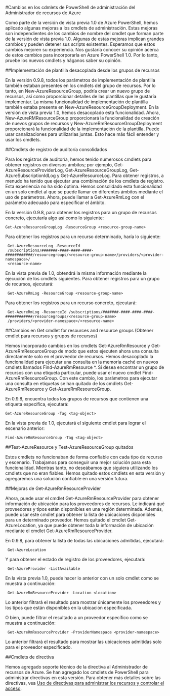 <properties
	pageTitle="Cambios del Administrador de recursos de la versión de vista previa 1.0 de Azure PowerShell | Microsoft Azure"
	description="Describe los cambios en los cmdlets del Administrador de recursos realizados para la versión de vista previa 1.0 de Azure PowerShell."
	services="azure-resource-manager"
	documentationCenter="na"
	authors="ravbhatnagar"
	manager="ryjones"
	editor=""/>

<tags
	ms.service="azure-resource-manager"
	ms.devlang="na"
	ms.topic="article"
	ms.tgt_pltfrm="powershell"
	ms.workload="na"
	ms.date="01/26/2016"
	ms.author="gauravbh;tomfitz"/>

#Cambios en los cdmlets de PowerShell de administración del Administrador de recursos de Azure

Como parte de la versión de vista previa 1.0 de Azure PowerShell, hemos aplicado algunas mejoras a los cmdlets de administración. Estas mejoras son independientes de los cambios de nombre del cmdlet que forman parte de la versión de vista previa 1.0. Algunas de estas mejoras implican grandes cambios y pueden detener sus scripts existentes. Esperamos que estos cambios mejoren su experiencia. Nos gustaría conocer su opinión acerca de estos cambios para incorporarla en Azure PowerShell 1.0. Por lo tanto, pruebe los nuevos cmdlets y háganos saber su opinión.

##Implementación de plantilla desacoplada desde los grupos de recursos

En la versión 0.9.8, todos los parámetros de implementación de plantilla también estaban presentes en los cmdlets del grupo de recursos. Por lo tanto, en New-AzureResourceGroup, podría crear un nuevo grupo de recursos, así como proporcionar detalles de las plantillas que le gustaría implementar. La misma funcionalidad de implementación de plantilla también estaba presente en New-AzureResourceGroupDeployment. En la versión de vista previa 1.0, hemos desacoplado esta funcionalidad. Ahora, New-AzureRMResourceGroup proporcionará la funcionalidad de creación de nuevos grupos de recursos y New-AzureRmResourceGroupDeployment proporcionará la funcionalidad de la implementación de la plantilla. Puede usar canalizaciones para utilizarlas juntas. Esto hace más fácil entender y usar los cmdlets.

##Cmdlets de registro de auditoría consolidados

Para los registros de auditoría, hemos tenido numerosos cmdlets para obtener registros en diversos ámbitos; por ejemplo, Get-AzureResourceProviderLog, Get-AzureResourceGroupLog, Get-AzureSubscriptionIdLog y Get-AzureResourceLog. Para obtener registros, a menudo ha tenido que ejecutar una combinación de los cmdlets de registro. Esta experiencia no ha sido óptima. Hemos consolidado esta funcionalidad en un solo cmdlet al que se puede llamar en diferentes ámbitos mediante el uso de parámetros. Ahora, puede llamar a Get-AzureRmLog con el parámetro adecuado para especificar el ámbito.

En la versión 0.9.8, para obtener los registros para un grupo de recursos concreto, ejecutaría algo así como lo siguiente:

    Get-AzureResourceGroupLog -ResourceGroup <resource-group-name>

Para obtener los registros para un recurso determinado, haría lo siguiente:

     Get-AzureResourceLog -ResourceId
     /subscriptions/#######-####-####-####-############/resourcegroups/<resource-group-name>/providers/<provider-namespace>/
     <resource-name>

En la vista previa de 1.0, obtendrá la misma información mediante la ejecución de los cmdlets siguientes. Para obtener registros para un grupo de recursos, ejecutará:

     Get-AzureRmLog -ResourceGroup <resource-group-name>
     
Para obtener los registros para un recurso concreto, ejecutará:

     Get-AzureRmLog -ResourceId /subscriptions/#######-####-####-####-############/resourcegroups/<resource-group-name>
     /providers/<provider-namespace>/<resource-name>

##Cambios en Get cmdlet for resources and resource groups (Obtener cmdlet para recursos y grupos de recursos)

Hemos incorporado cambios en los cmdlets Get-AzureRmResource y Get-AzureRmResourceGroup de modo que estos ejecuten ahora una consulta directamente solo en el proveedor de recursos. Hemos desacoplado la funcionalidad para ejecutar una consulta en la memoria caché en nuevos cmdlets llamados Find-AzureRmResource *. Si desea encontrar un grupo de recursos con una etiqueta particular, puede usar el nuevo cmdlet Find-AzureRmResourceGroup. Con este cambio, los parámetros para ejecutar una consulta en etiquetas se han quitado de los cmdlets Get-AzureRmResource y Get-AzureRmResourceGroup.

En 0.9.8, encuentra todos los grupos de recursos que contienen una etiqueta específica, ejecutará:

    Get-AzureResourceGroup -Tag <tag-object>

En la vista previa de 1.0, ejecutará el siguiente cmdlet para lograr el escenario anterior:

    Find-AzureRmResourceGroup -Tag <tag-object>
    
##Test-AzureResource y Test-AzureResourceGroup quitados

Estos cmdlets no funcionaban de forma confiable con cada tipo de recurso y escenario. Trabajamos para conseguir una mejor solución para esta funcionalidad. Mientras tanto, no deseábamos que siguiera utilizando los cmdlets que no eran fiables. Hemos quitado estos cmdlets en esta versión y agregaremos una solución confiable en una versión futura.

##Mejoras de Get-AzureRmResourceProvider

Ahora, puede usar el cmdlet Get-AzureRmResourceProvider para obtener información de ubicación para los proveedores de recursos. Le indicará qué proveedores y tipos están disponibles en una región determinada. Además, puede usar este cmdlet para obtener la lista de ubicaciones disponibles para un determinado proveedor. Hemos quitado el cmdlet Get-AzureLocation, ya que puede obtener toda la información de ubicación mediante el cmdlet Get-AzureRmResourceProvider.

En 0.9.8, para obtener la lista de todas las ubicaciones admitidas, ejecutará:

     Get-AzureLocation

Y para obtener el estado de registro de los proveedores, ejecutará:

     Get-AzureProvider -ListAvailable

En la vista previa 1.0, puede hacer lo anterior con un solo cmdlet como se muestra a continuación:

     Get-AzureRmResourceProvider -Location <location>

Lo anterior filtrará el resultado para mostrar únicamente los proveedores y los tipos que están disponibles en la ubicación especificada.

O bien, puede filtrar el resultado a un proveedor específico como se muestra a continuación:

     Get-AzureRmResourceProvider -ProviderNamespace <provider-namespace>

Lo anterior filtrará el resultado para mostrar las ubicaciones admitidas solo para el proveedor especificado.

##Cmdlets de directiva

Hemos agregado soporte técnico de la directiva al Administrador de recursos de Azure. Se han agregado los cmdlets de PowerShell para administrar directivas en esta versión. Para obtener más detalles sobre las directivas, vea [Uso de directivas para administrar los recursos y controlar el acceso](resource-manager-policy.md).

<!---HONumber=AcomDC_0128_2016-->